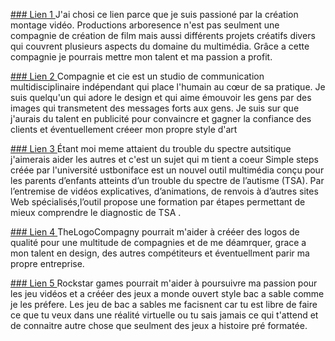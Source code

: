  

[### Lien 1 ](https://productionsarborescence.com/montage-video-professionnel/)
J'ai chosi ce lien parce que je suis passioné par la création montage vidéo. Productions arboresence n'est pas seulment une compagnie de création de film mais aussi différents projets créatifs divers qui couvrent plusieurs aspects du domaine du multimédia. Grâce a cette compagnie je pourrais mettre mon talent et ma passion a profit.

[### Lien 2 ](https://designmontreal.com/repertoire-designers/compagnie-et-cie)
Compagnie et cie est un studio de communication multidisciplinaire indépendant qui place l'humain au cœur de sa pratique. Je suis quelqu'un qui adore le design et qui aime émouvoir les gens par des images qui transmetent des messages forts aux gens. Je suis sur que j'aurais du talent en publicité pour convaincre et gagner la confiance des clients et éventuellement créeer mon propre style d'art

[### Lien 3 ](https://ustboniface.ca/trouble-du-spectre-de-lautisme-un-nouvel-outil-a-letude-octobre-2018)
Étant moi meme attaient du trouble du spectre autsitique j'aimerais aider les autres et c'est un sujet qui m tient a coeur Simple steps créée par l'université ustboniface est un nouvel outil multimédia conçu pour les parents d’enfants atteints d’un trouble du spectre de l’autisme (TSA). Par l’entremise de vidéos explicatives, d’animations, de renvois à d’autres sites Web spécialisés,l’outil propose une formation par étapes permettant de mieux comprendre le diagnostic de TSA .

[### Lien 4 ](https://thelogocompany.net/order/?ref=2&msclkid=96ba62a6907d1a6e0c6e01b7940e153b)
TheLogoCompagny pourrait m'aider à crééer des logos de qualité pour une multitude de compagnies et de me déamrquer, grace a mon talent en design, des autres compétiteurs et éventuellment parir ma propre entreprise.

[### Lien 5 ](https://www.gamedesigning.org/game-development-studios/)
Rockstar games pourrait m'aider à poursuivre ma passion pour les jeu vidéos et a crééer des jeux a monde ouvert style bac a sable comme je les préfere. Les jeu de bac a sables me facisnent car tu est libre de faire ce que tu veux dans une réalité virtuelle ou tu sais jamais ce qui t'attend et de connaitre autre chose que seulment des jeux a histoire pré formatée.
